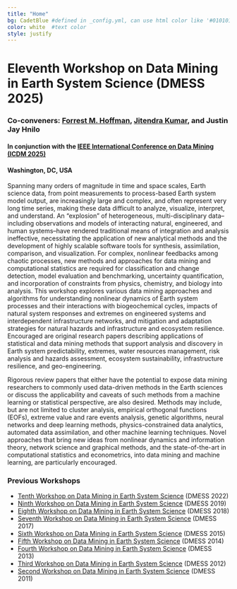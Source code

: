 ```yaml
---
title: "Home"
bg: CadetBlue #defined in _config.yml, can use html color like '#010101'
color: white  #text color
style: justify
---
```

# Eleventh Workshop on Data Mining in Earth System Science (DMESS 2025)
### Co-conveners: [Forrest M. Hoffman](https://www.ornl.gov/staff-profile/forrest-hoffman), [Jitendra Kumar](https://www.ornl.gov/staff-profile/jitendra-kumar), and Justin Jay Hnilo
#### In conjunction with the [IEEE International Conference on Data Mining (ICDM 2025)](https://www3.cs.stonybrook.edu/~icdm2025/index.html)
####	Washington, DC, USA 

Spanning many orders of magnitude in time and space scales, Earth science data, from point measurements to process-based Earth system model output, are increasingly large and complex, and often represent very long time series, making these data difficult to analyze, visualize, interpret, and understand. An “explosion” of heterogeneous, multi-disciplinary data–including observations and models of interacting natural, engineered, and human systems–have rendered traditional means of integration and analysis ineffective, necessitating the application of new analytical methods and the development of highly scalable software tools for synthesis, assimilation, comparison, and visualization. For complex, nonlinear feedbacks among chaotic processes, new methods and approaches for data mining and computational statistics are required for classification and change detection, model evaluation and benchmarking, uncertainty quantification, and incorporation of constraints from physics, chemistry, and biology into analysis. This workshop explores various data mining approaches and algorithms for understanding nonlinear dynamics of Earth system processes and their interactions with biogeochemical cycles, impacts of natural system responses and extremes on engineered systems and interdependent infrastructure networks, and mitigation and adaptation strategies for natural hazards and infrastructure and ecosystem resilience. Encouraged are original research papers describing applications of statistical and data mining methods that support analysis and discovery in Earth system predictability, extremes, water resources management, risk analysis and hazards assessment, ecosystem sustainability, infrastructure resilience, and geo-engineering.

Rigorous review papers that either have the potential to expose data mining researchers to commonly used data-driven methods in the Earth sciences or discuss the applicability and caveats of such methods from a machine learning or statistical perspective, are also desired. Methods may include, but are not limited to cluster analysis, empirical orthogonal functions (EOFs), extreme value and rare events analysis, genetic algorithms, neural networks and deep learning methods, physics-constrained data analytics, automated data assimilation, and other machine learning techniques. Novel approaches that bring new ideas from nonlinear dynamics and information theory, network science and graphical methods, and the state-of-the-art in computational statistics and econometrics, into data mining and machine learning, are particularly encouraged.  

### Previous Workshops
 * <a target="_blank" href="https://climatemodeling.org/workshops/dmess2022/">Tenth Workshop on Data Mining in Earth System Science</a> (DMESS 2022)
 * <a target="_blank" href="https://climatemodeling.org/workshops/dmess2019/">Ninth Workshop on Data Mining in Earth System Science</a> (DMESS 2019)
 * <a target="_blank" href="https://climatemodeling.org/workshops/dmess2018/">Eighth Workshop on Data Mining in Earth System Science</a> (DMESS 2018)
 * <a target="_blank" href="https://climatemodeling.org/workshops/dmess2017/">Seventh Workshop on Data Mining in Earth System Science</a> (DMESS 2017)
 * <a target="_blank" href="https://climatemodeling.org/workshops/dmess2015/">Sixth Workshop on Data Mining in Earth System Science</a> (DMESS 2015)
 * <a target="_blank" href="https://climatemodeling.org/workshops/dmess2014/">Fifth Workshop on Data Mining in Earth System Science</a> (DMESS 2014)
 * <a target="_blank" href="https://climatemodeling.org/workshops/dmess2013/">Fourth Workshop on Data Mining in Earth System Science</a> (DMESS 2013)
 * <a target="_blank" href="https://climatemodeling.org/workshops/dmess2012/">Third Workshop on Data Mining in Earth System Science</a> (DMESS 2012)
 * <a target="_blank" href="https://climatemodeling.org/workshops/dmess2011/">Second Workshop on Data Mining in Earth System Science</a> (DMESS 2011)


